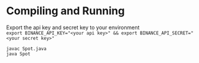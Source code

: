 # Compiling and Running
Export the api key and secret key to your environment \
`export BINANCE_API_KEY="<your api key>" && export BINANCE_API_SECRET="<your secret key>"` 

`javac Spot.java`\
`java Spot`
